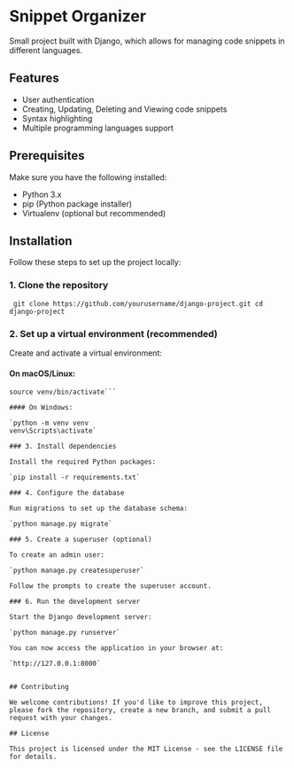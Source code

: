 # Snippet Organizer

Small project built with Django, which allows for managing code snippets in different languages.

## Features

- User authentication
- Creating, Updating, Deleting and Viewing code snippets
- Syntax highlighting
- Multiple programming languages support

## Prerequisites

Make sure you have the following installed:

- Python 3.x
- pip (Python package installer)
- Virtualenv (optional but recommended)

## Installation

Follow these steps to set up the project locally:

### 1. Clone the repository
`
git clone https://github.com/yourusername/django-project.git
cd django-project` 

### 2. Set up a virtual environment (recommended)

Create and activate a virtual environment:

#### On macOS/Linux:

```python3 -m venv venv
source venv/bin/activate```

#### On Windows:

`python -m venv venv
venv\Scripts\activate` 

### 3. Install dependencies

Install the required Python packages:

`pip install -r requirements.txt` 

### 4. Configure the database

Run migrations to set up the database schema:

`python manage.py migrate` 

### 5. Create a superuser (optional)

To create an admin user:

`python manage.py createsuperuser` 

Follow the prompts to create the superuser account.

### 6. Run the development server

Start the Django development server:

`python manage.py runserver` 

You can now access the application in your browser at:

`http://127.0.0.1:8000` 


## Contributing

We welcome contributions! If you'd like to improve this project, please fork the repository, create a new branch, and submit a pull request with your changes.

## License

This project is licensed under the MIT License - see the LICENSE file for details.
